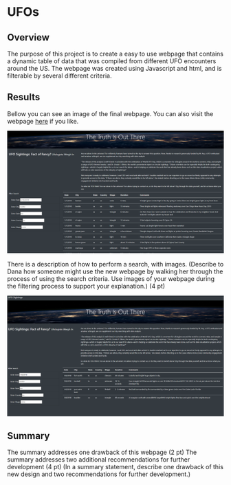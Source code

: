 # UFOs  

## Overview

The purpose of this project is to create a easy to use webpage that contains a dynamic table of data that was compiled from different UFO encounters around the US. The webpage was created using Javascript and html, and is filterable by several different criteria.

## Results

Bellow you can see an image of the final webpage. You can also visit the webpage [here](https://pswil.github.io/UFOs/index.html) if you like.

![alt text](https://github.com/PSWil/UFOs/blob/main/static/images/Page_overview.png)

There is a description of how to perform a search, with images. (Describe to Dana how someone might use the new webpage by walking her through the process of using the search criteria. Use images of your webpage during the filtering process to support your explanation.) (4 pt)

![alt text](https://github.com/PSWil/UFOs/blob/main/static/images/Page_search.png)

## Summary

The summary addresses one drawback of this webpage (2 pt)
The summary addresses two additional recommendations for further development (4 pt)
(In a summary statement, describe one drawback of this new design and two recommendations for further development.)


